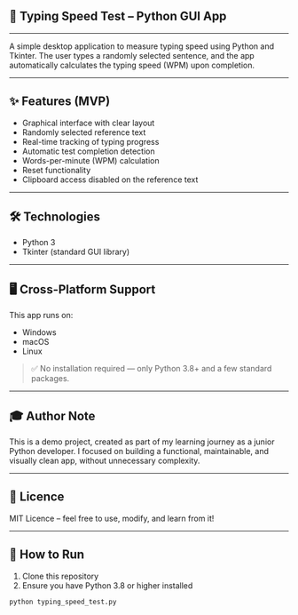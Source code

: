 ## 📄 Typing Speed Test – Python GUI App
---
A simple desktop application to measure typing speed using Python and Tkinter.
The user types a randomly selected sentence, and the app automatically calculates the typing speed (WPM) upon completion.

---
## ✨ Features (MVP)
- Graphical interface with clear layout
- Randomly selected reference text
- Real-time tracking of typing progress
- Automatic test completion detection
- Words-per-minute (WPM) calculation
- Reset functionality
- Clipboard access disabled on the reference text

---
## 🛠️ Technologies
- Python 3
- Tkinter (standard GUI library)

---
## 🖥️ Cross-Platform Support

This app runs on:

- Windows
- macOS
- Linux

> ✅ No installation required — only Python 3.8+ and a few standard packages.

---
## 🎓 Author Note

This is a demo project, created as part of my learning journey as a junior Python developer.
I focused on building a functional, maintainable, and visually clean app, without unnecessary complexity.

---
## 📝 Licence

MIT Licence – feel free to use, modify, and learn from it!

---
## 🚀 How to Run
1. Clone this repository
2. Ensure you have Python 3.8 or higher installed

```bash
python typing_speed_test.py
```
